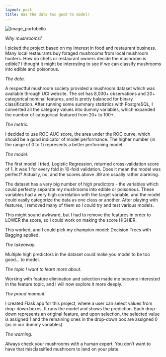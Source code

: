 ```yaml
---
layout: post
title: Was the data too good to model?
---
```

![Image_portobello](images/potrobello.jpg)


*Why mushrooms?*  

I picked the project based on my interest in food and restaurant business. Many local restaurants buy foraged mushrooms from local mushroom hunters. How do chefs or restaurant owners decide the mushroom is edible? I thought it might be interesting to see if we can classify mushrooms into edible and poisonous.

*The data.*

A respectful mushroom society provided a mushroom dataset which was available through UCI website. The set has 8,000+ observations and 20+ categorical nominal features, and is pretty balanced for binary classification. After running some summary statistics with PostgreSQL, I converted all the category values into dummy variables, which expanded the number of categorical featured from 20+ to 100+.   

*The metric.*

I decided to use ROC AUC score, the area under the ROC curve, which should be a good indicator of model performance. The higher number (in the range of 0 to 1) represents a better performing model.

*The model.*

The first model I tried, Logistic Regression, returned cross-validation score of 1. It was 1 for every fold in 10-fold validation.  Does it mean the model was perfect? Actually, no, and the scores above .89 are usually rather alarming.

The dataset has a very big number of high predictors -  the variables which could perfectly separate my mushrooms into edible or poisonous.  These variables had a very high correlation with the target variable, and the model could easily categorize the data as one class or another.  After playing with features, I removed many of them so I could try and test various models.

This might sound awkward, but I had to remove the features in order to LOWER the score,  so I could work on making the score HIGHER.

This worked, and I could pick my champion model: Decision Trees with Bagging applied.

*The takeaway.*

Multiple high predictors in the dataset could make you model to be too good… to model.

*The topic I want to learn more about.*

Working with feature elimination and selection made me become interested in the feature topic, and I will now explore it more deeply.

*The proud moment.*

I created Flask app for this project, where a user can select values from drop-down boxes. It runs the model and shows the prediction. Each drop-down represents an original feature, and upon selection, the selected value is assigned 1 and the remaining ones  in the drop-down box are assigned 0 (as in our dummy variables).

*The warning.*

Always check your mushrooms with a human expert. You don’t want to have that misclassified mushroom to land on your plate.
